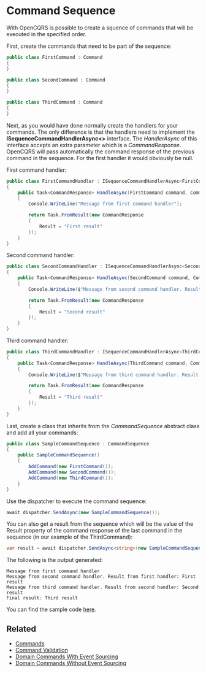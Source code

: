 # Command Sequence

With OpenCQRS is possible to create a squence of commands that will be executed in the specified order.

First, create the commands that need to be part of the sequence:

```C#
public class FirstCommand : Command
{
}

public class SecondCommand : Command
{
}

public class ThirdCommand : Command
{
}
```

Next, as you would have done normally create the handlers for your commands. 
The only difference is that the handlers need to implement the **ISequenceCommandHandlerAsync<>** interface.
The _HandlerAsync_ of this interface accepts an extra parameter which is a _CommandResponse_.
OpenCQRS will pass automatically the command response of the previous command in the sequence.
For the first handler it would obviously be null.

First command handler:

```C#
public class FirstCommandHandler : ISequenceCommandHandlerAsync<FirstCommand>
{
    public Task<CommandResponse> HandleAsync(FirstCommand command, CommandResponse previousStepResponse)
    {
        Console.WriteLine("Message from first command handler");

        return Task.FromResult(new CommandResponse
        { 
            Result = "First result"
        });
    }
}
```

Second command handler:

```C#
public class SecondCommandHandler : ISequenceCommandHandlerAsync<SecondCommand>
{
    public Task<CommandResponse> HandleAsync(SecondCommand command, CommandResponse previousStepResponse)
    {
        Console.WriteLine($"Message from second command handler. Result from first handler: {previousStepResponse.Result}");

        return Task.FromResult(new CommandResponse
        {
            Result = "Second result"
        });
    }
}
```

Third command handler:

```C#
public class ThirdCommandHandler : ISequenceCommandHandlerAsync<ThirdCommand>
{
    public Task<CommandResponse> HandleAsync(ThirdCommand command, CommandResponse previousStepResponse)
    {
        Console.WriteLine($"Message from third command handler. Result from second handler: {previousStepResponse.Result}");

        return Task.FromResult(new CommandResponse
        {
            Result = "Third result"
        });
    }
}
```

Last, create a class that inherits from the _CommandSequence_ abstract class and add all your commands:

```C#
public class SampleCommandSequence : CommandSequence
{
    public SampleCommandSequence()
    {
        AddCommand(new FirstCommand());
        AddCommand(new SecondCommand());
        AddCommand(new ThirdCommand());
    }
}
```

Use the dispatcher to execute the command sequence:

```C#
await dispatcher.SendAsync(new SampleCommandSequence());
```

You can also get a result from the sequence which will be the value of the Result property of the command response of the last command in the sequence (in our example of the ThirdCommand):

```C#
var result = await dispatcher.SendAsync<string>(new SampleCommandSequence());
```

The following is the output generated:

```
Message from first command handler
Message from second command handler. Result from first handler: First result
Message from third command handler. Result from second handler: Second result
Final result: Third result
```

You can find the sample code [here](https://github.com/lucabriguglia/Kledex/tree/master/samples/Kledex.Sample.CommandSequence).

## Related

- [Commands](Commands)
- [Command Validation](Command-Validation)
- [Domain Commands With Event Sourcing](With-Event-Sourcing)
- [Domain Commands Without Event Sourcing](Without-Event-Sourcing)
